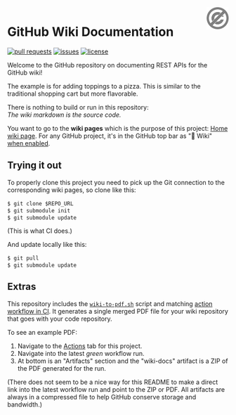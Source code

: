 <a href="./LICENSE.md">
<img src="./images/public-domain.svg" alt="Public Domain"
align="right" width="10%" height="auto"/>
</a>

# GitHub Wiki Documentation

[![pull requests](https://img.shields.io/github/issues-pr/binkley/wiki-docs.svg)](https://github.com/binkley/wiki-docs/pulls)
[![issues](https://img.shields.io/github/issues/binkley/wiki-docs.svg)](https://github.com/binkley/wiki-docs/issues/)
[![license](https://img.shields.io/badge/license-Public%20Domain-blue.svg)](http://unlicense.org/)

Welcome to the GitHub repository on documenting REST APIs for the GitHub wiki!

The example is for adding toppings to a pizza.
This is similar to the traditional shopping cart but more flavorable.

There is nothing to build or run in this repository:<br/>
_The wiki markdown is the source code._

You want to go to the **wiki pages** which is the purpose of this project:
[Home wiki page](//github.com/binkley/wiki-docs/wiki).
For any GitHub project, it's in the GitHub top bar as "📖 Wiki" [when
enabled](https://docs.github.com/en/communities/documenting-your-project-with-wikis).

## Trying it out

To properly clone this project you need to pick up the Git connection to the
corresponding wiki pages, so clone like this:
```shell
$ git clone $REPO_URL
$ git submodule init
$ git submodule update
```
(This is what CI does.)

And update locally like this:
```shell
$ git pull
$ git submodule update
```

## Extras

This repository includes the [`wiki-to-pdf.sh`](./wiki-to-pdf.sh) script and
matching [action workflow in CI](./.github/workflows/ci.yml).
It generates a single merged PDF file for your wiki repository that goes with
your code repository.

To see an example PDF:
1. Navigate to the [Actions](https://github.com/binkley/wiki-docs/actions) tab
   for this project.
2. Navigate into the latest _green_ workflow run.
3. At bottom is an "Artifacts" section and the "wiki-docs" artifact is a ZIP of
   the PDF generated for the run.

(There does not seem to be a nice way for this README to make a direct link
into the latest workflow run and point to the ZIP or PDF.
All artifacts are always in a compressed file to help GitHub conserve storage
and bandwidth.)
